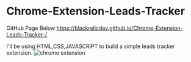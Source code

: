 # Chrome-Extension-Leads-Tracker
GitHub Page Below
https://blackrelicdev.github.io/Chrome-Extension-Leads-Tracker-/

I'll be using HTML,CSS,JAVASCRIPT to build a simple leads tracker extension.
![chrome extension](https://user-images.githubusercontent.com/103696869/176982935-ac7db4c6-0a5a-4dd1-a12f-0f76231d9e30.jpg)
